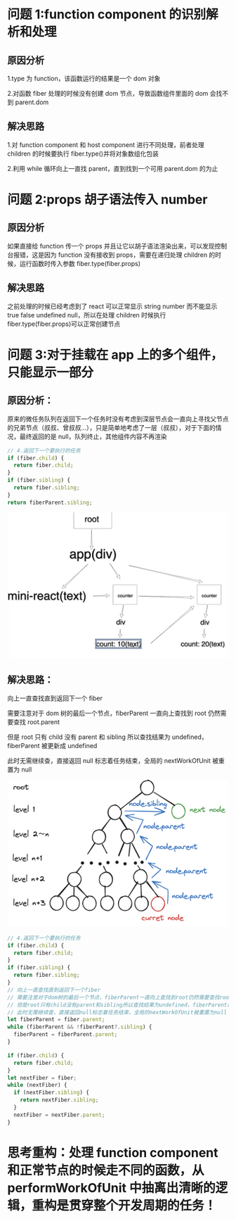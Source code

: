# 问题 1:function component 的识别解析和处理

## 原因分析

1.type 为 function，该函数运行的结果是一个 dom 对象

2.对函数 fiber 处理的时候没有创建 dom 节点，导致函数组件里面的 dom 会找不到 parent.dom

## 解决思路

1.对 function component 和 host component 进行不同处理，前者处理 children 的时候要执行 fiber.type()并将对象数组化包装

2.利用 while 循环向上一直找 parent，直到找到一个可用 parent.dom 的为止

# 问题 2:props 胡子语法传入 number

## 原因分析

如果直接给 function 传一个 props 并且让它以胡子语法渲染出来，可以发现控制台报错，这是因为 function 没有接收到 props，需要在递归处理 children 的时候，运行函数时传入参数 fiber.type(fiber.props)

## 解决思路

之前处理的时候已经考虑到了 react 可以正常显示 string number 而不能显示 true false undefined null，所以在处理 children 时候执行 fiber.type(fiber.props)可以正常创建节点

# 问题 3:对于挂载在 app 上的多个组件，只能显示一部分

## 原因分析：

原来的微任务队列在返回下一个任务时没有考虑到深层节点会一直向上寻找父节点的兄弟节点（叔叔、曾叔叔...），只是简单地考虑了一层（叔叔），对于下面的情况，最终返回的是 null，队列终止，其他组件内容不再渲染

```js
// 4.返回下一个要执行的任务
if (fiber.child) {
  return fiber.child;
}
if (fiber.sibling) {
  return fiber.sibling;
}
return fiberParent.sibling;
```

![分而治之](./assets/incomplete-parent-sibling-finding.png)

## 解决思路：

向上一直查找直到返回下一个 fiber

需要注意对于 dom 树的最后一个节点，fiberParent 一直向上查找到 root 仍然需要查找 root.parent

但是 root 只有 child 没有 parent 和 sibling 所以查找结果为 undefined，fiberParent 被更新成 undefined

此时无需继续查，直接返回 null 标志着任务结束，全局的 nextWorkOfUnit 被重置为 null

![分而治之](./assets/parent-find-process.png)

```js
// 4.返回下一个要执行的任务
if (fiber.child) {
  return fiber.child;
}
if (fiber.sibling) {
  return fiber.sibling;
}
// 向上一直查找直到返回下一个fiber
// 需要注意对于dom树的最后一个节点，fiberParent一直向上查找到root仍然需要查找root.parent
// 但是root只有child没有parent和sibling所以查找结果为undefined，fiberParent被更新成undefined
// 此时无需继续查，直接返回null标志着任务结束，全局的nextWorkOfUnit被重置为null
let fiberParent = fiber.parent;
while (fiberParent && !fiberParent?.sibling) {
  fiberParent = fiberParent.parent;
}
```

```jsx
if (fiber.child) {
  return fiber.child;
}
let nextFiber = fiber;
while (nextFiber) {
  if (nextFiber.sibling) {
    return nextFiber.sibling;
  }
  nextFiber = nextFiber.parent;
}
```

# 思考重构：处理 function component 和正常节点的时候走不同的函数，从 performWorkOfUnit 中抽离出清晰的逻辑，重构是贯穿整个开发周期的任务！
